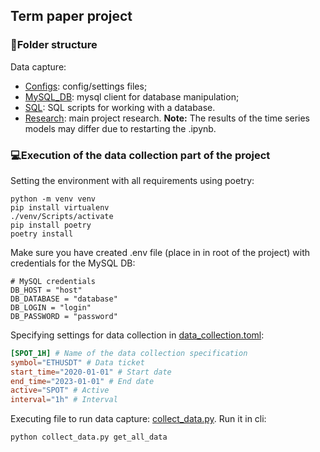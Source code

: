 ## Term paper project
### 📁Folder structure
Data capture:
* [Configs](https://github.com/missukrof/term-paper/tree/main/configs): config/settings files;
* [MySQL_DB](https://github.com/missukrof/term-paper/tree/main/mysql_db): mysql client for database manipulation;
* [SQL](https://github.com/missukrof/term-paper/tree/main/sql): SQL scripts for working with a database.
* [Research](https://github.com/missukrof/term-paper/tree/main/research): main project research. **Note:** The results of the time series models may differ due to restarting the .ipynb.
### 💻Execution of the data collection part of the project
Setting the environment with all requirements using poetry:
```cli
python -m venv venv
pip install virtualenv
./venv/Scripts/activate
pip install poetry
poetry install
```
Make sure you have created .env file (place in in root of the project) with credentials for the MySQL DB:
```env
# MySQL credentials
DB_HOST = "host"
DB_DATABASE = "database"
DB_LOGIN = "login"
DB_PASSWORD = "password"
```
Specifying settings for data collection in [data_collection.toml](https://github.com/missukrof/term-paper/blob/main/configs/data_collection.toml):
```toml
[SPOT_1H] # Name of the data collection specification
symbol="ETHUSDT" # Data ticket
start_time="2020-01-01" # Start date
end_time="2023-01-01" # End date
active="SPOT" # Active
interval="1h" # Interval
```
Executing file to run data capture: [collect_data.py](https://github.com/missukrof/term-paper/blob/main/collect_data.py).
Run it in cli:
```cli
python collect_data.py get_all_data
```

